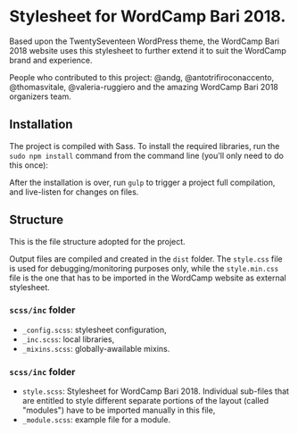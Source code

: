 # Stylesheet for WordCamp Bari 2018.

Based upon the TwentySeventeen WordPress theme, the WordCamp Bari 2018 website uses this stylesheet to further extend it to suit the WordCamp brand and experience.

People who contributed to this project:
@andg, @antotrifiroconaccento, @thomasvitale, @valeria-ruggiero and the amazing WordCamp Bari 2018 organizers team.

## Installation

The project is compiled with Sass. To install the required libraries, run the `sudo npm install` command from the command line (you'll only need to do this once):

After the installation is over, run `gulp` to trigger a project full compilation, and live-listen for changes on files.

## Structure

This is the file structure adopted for the project.

Output files are compiled and created in the `dist` folder. The `style.css` file is used for debugging/monitoring purposes only, while the `style.min.css` file is the one that has to be imported in the WordCamp website as external stylesheet.

### `scss/inc` folder

* `_config.scss`: stylesheet configuration,
* `_inc.scss`: local libraries,
* `_mixins.scss`: globally-awailable mixins.

### `scss/inc` folder

* `style.scss`: Stylesheet for WordCamp Bari 2018. Individual sub-files that are entitled to style different separate portions of the layout (called "modules") have to be imported manually in this file,
* `_module.scss`: example file for a module.
